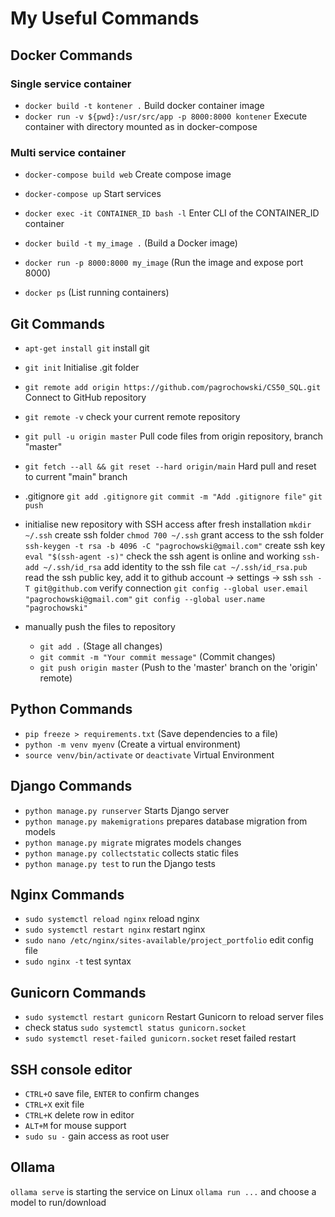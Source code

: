 # My Useful Commands

## Docker Commands

### Single service container
- `docker build -t kontener .` Build docker container image
- `docker run -v ${pwd}:/usr/src/app -p 8000:8000 kontener` Execute container with directory mounted as in docker-compose

### Multi service container
- `docker-compose build web` Create compose image
- `docker-compose up` Start services

- `docker exec -it CONTAINER_ID bash -l` Enter CLI of the CONTAINER_ID container
- `docker build -t my_image .` (Build a Docker image)
- `docker run -p 8000:8000 my_image` (Run the image and expose port 8000)
- `docker ps` (List running containers)

## Git Commands
- `apt-get install git` install git
- `git init` Initialise .git folder
- `git remote add origin https://github.com/pagrochowski/CS50_SQL.git` Connect to GitHub repository
- `git remote -v` check your current remote repository
- `git pull -u origin master` Pull code files from origin repository, branch "master"
- `git fetch --all && git reset --hard origin/main` Hard pull and reset to current "main" branch

- .gitignore
    `git add .gitignore`
    `git commit -m "Add .gitignore file"`
    `git push`

- initialise new repository with SSH access after fresh installation
    `mkdir ~/.ssh` create ssh folder
    `chmod 700 ~/.ssh` grant access to the ssh folder
    `ssh-keygen -t rsa -b 4096 -C "pagrochowski@gmail.com"` create ssh key
    `eval "$(ssh-agent -s)"` check the ssh agent is online and working
    `ssh-add ~/.ssh/id_rsa` add identity to the ssh file
    `cat ~/.ssh/id_rsa.pub` read the ssh public key, add it to github account -> settings -> ssh
    `ssh -T git@github.com` verify connection
    `git config --global user.email "pagrochowski@gmail.com"`
    `git config --global user.name "pagrochowski"`

- manually push the files to repository
    - `git add .` (Stage all changes)
    - `git commit -m "Your commit message"` (Commit changes)
    - `git push origin master` (Push to the 'master' branch on the 'origin' remote)

## Python Commands
- `pip freeze > requirements.txt` (Save dependencies to a file)
- `python -m venv myenv` (Create a virtual environment)
- `source venv/bin/activate` or `deactivate` Virtual Environment

## Django Commands
- `python manage.py runserver` Starts Django server
- `python manage.py makemigrations` prepares database migration from models
- `python manage.py migrate` migrates models changes
- `python manage.py collectstatic` collects static files
- `python manage.py test` to run the Django tests

## Nginx Commands
- `sudo systemctl reload nginx` reload nginx 
- `sudo systemctl restart nginx` restart nginx 
- `sudo nano /etc/nginx/sites-available/project_portfolio` edit config file
- `sudo nginx -t` test syntax

## Gunicorn Commands
- `sudo systemctl restart gunicorn` Restart Gunicorn to reload server files
- check status `sudo systemctl status gunicorn.socket`
- `sudo systemctl reset-failed gunicorn.socket` reset failed restart

## SSH console editor
- `CTRL+O` save file, `ENTER` to confirm changes
- `CTRL+X` exit file
- `CTRL+K` delete row in editor
- `ALT+M` for mouse support
- `sudo su -` gain access as root user

## Ollama
`ollama serve` is starting the service on Linux
`ollama run ...` and choose a model to run/download
